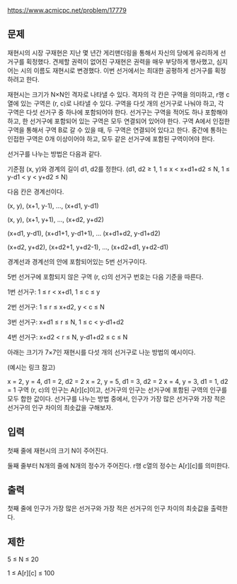 https://www.acmicpc.net/problem/17779

## 문제
재현시의 시장 구재현은 지난 몇 년간 게리맨더링을 통해서 자신의 당에게 유리하게 선거구를 획정했다. 견제할 권력이 없어진 구재현은 권력을 매우 부당하게 행사했고, 심지어는 시의 이름도 재현시로 변경했다. 이번 선거에서는 최대한 공평하게 선거구를 획정하려고 한다.

재현시는 크기가 N×N인 격자로 나타낼 수 있다. 격자의 각 칸은 구역을 의미하고, r행 c열에 있는 구역은 (r, c)로 나타낼 수 있다. 구역을 다섯 개의 선거구로 나눠야 하고, 각 구역은 다섯 선거구 중 하나에 포함되어야 한다. 선거구는 구역을 적어도 하나 포함해야 하고, 한 선거구에 포함되어 있는 구역은 모두 연결되어 있어야 한다. 구역 A에서 인접한 구역을 통해서 구역 B로 갈 수 있을 때, 두 구역은 연결되어 있다고 한다. 중간에 통하는 인접한 구역은 0개 이상이어야 하고, 모두 같은 선거구에 포함된 구역이어야 한다.

선거구를 나누는 방법은 다음과 같다.

기준점 (x, y)와 경계의 길이 d1, d2를 정한다. (d1, d2 ≥ 1, 1 ≤ x < x+d1+d2 ≤ N, 1 ≤ y-d1 < y < y+d2 ≤ N)

다음 칸은 경계선이다.

(x, y), (x+1, y-1), ..., (x+d1, y-d1)

(x, y), (x+1, y+1), ..., (x+d2, y+d2)

(x+d1, y-d1), (x+d1+1, y-d1+1), ... (x+d1+d2, y-d1+d2)

(x+d2, y+d2), (x+d2+1, y+d2-1), ..., (x+d2+d1, y+d2-d1)

경계선과 경계선의 안에 포함되어있는 5번 선거구이다.

5번 선거구에 포함되지 않은 구역 (r, c)의 선거구 번호는 다음 기준을 따른다.

1번 선거구: 1 ≤ r < x+d1, 1 ≤ c ≤ y

2번 선거구: 1 ≤ r ≤ x+d2, y < c ≤ N

3번 선거구: x+d1 ≤ r ≤ N, 1 ≤ c < y-d1+d2

4번 선거구: x+d2 < r ≤ N, y-d1+d2 ≤ c ≤ N

아래는 크기가 7×7인 재현시를 다섯 개의 선거구로 나눈 방법의 예시이다.

(예시는 링크 참고)
		
x = 2, y = 4, d1 = 2, d2 = 2	x = 2, y = 5, d1 = 3, d2 = 2	x = 4, y = 3, d1 = 1, d2 = 1
구역 (r, c)의 인구는 A[r][c]이고, 선거구의 인구는 선거구에 포함된 구역의 인구를 모두 합한 값이다. 선거구를 나누는 방법 중에서, 인구가 가장 많은 선거구와 가장 적은 선거구의 인구 차이의 최솟값을 구해보자.

## 입력
첫째 줄에 재현시의 크기 N이 주어진다.

둘째 줄부터 N개의 줄에 N개의 정수가 주어진다. r행 c열의 정수는 A[r][c]를 의미한다.

## 출력
첫째 줄에 인구가 가장 많은 선거구와 가장 적은 선거구의 인구 차이의 최솟값을 출력한다.

## 제한
5 ≤ N ≤ 20

1 ≤ A[r][c] ≤ 100
